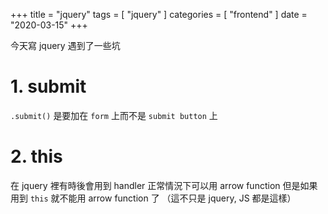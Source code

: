 +++
title = "jquery"
tags = [ "jquery" ]
categories = [ "frontend" ]
date = "2020-03-15"
+++

今天寫 jquery 遇到了一些坑

# 1. submit
`.submit()` 是要加在 `form` 上而不是 `submit button` 上

# 2. this
在 jquery 裡有時後會用到 handler
正常情況下可以用 arrow function 
但是如果用到 `this` 就不能用 arrow function 了
（這不只是 jquery, JS 都是這樣）
